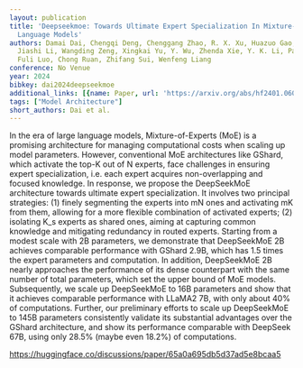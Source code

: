 ```yaml
---
layout: publication
title: 'Deepseekmoe: Towards Ultimate Expert Specialization In Mixture-of-experts
  Language Models'
authors: Damai Dai, Chengqi Deng, Chenggang Zhao, R. X. Xu, Huazuo Gao, Deli Chen,
  Jiashi Li, Wangding Zeng, Xingkai Yu, Y. Wu, Zhenda Xie, Y. K. Li, Panpan Huang,
  Fuli Luo, Chong Ruan, Zhifang Sui, Wenfeng Liang
conference: No Venue
year: 2024
bibkey: dai2024deepseekmoe
additional_links: [{name: Paper, url: 'https://arxiv.org/abs/hf2401.06066'}]
tags: ["Model Architecture"]
short_authors: Dai et al.
---
```

In the era of large language models, Mixture-of-Experts (MoE) is a promising architecture for managing computational costs when scaling up model parameters. However, conventional MoE architectures like GShard, which activate the top-K out of N experts, face challenges in ensuring expert specialization, i.e. each expert acquires non-overlapping and focused knowledge. In response, we propose the DeepSeekMoE architecture towards ultimate expert specialization. It involves two principal strategies: (1) finely segmenting the experts into mN ones and activating mK from them, allowing for a more flexible combination of activated experts; (2) isolating K_s experts as shared ones, aiming at capturing common knowledge and mitigating redundancy in routed experts. Starting from a modest scale with 2B parameters, we demonstrate that DeepSeekMoE 2B achieves comparable performance with GShard 2.9B, which has 1.5 times the expert parameters and computation. In addition, DeepSeekMoE 2B nearly approaches the performance of its dense counterpart with the same number of total parameters, which set the upper bound of MoE models. Subsequently, we scale up DeepSeekMoE to 16B parameters and show that it achieves comparable performance with LLaMA2 7B, with only about 40% of computations. Further, our preliminary efforts to scale up DeepSeekMoE to 145B parameters consistently validate its substantial advantages over the GShard architecture, and show its performance comparable with DeepSeek 67B, using only 28.5% (maybe even 18.2%) of computations.

https://huggingface.co/discussions/paper/65a0a695db5d37ad5e8bcaa5